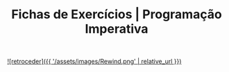 <br>

<h1 align="center">Fichas de Exercícios | Programação Imperativa</h1>

<br>

[![retroceder]({{ '/assets/images/Rewind.png' | relative_url }})](https://david81820.github.io/Recursos-LCC/PI)